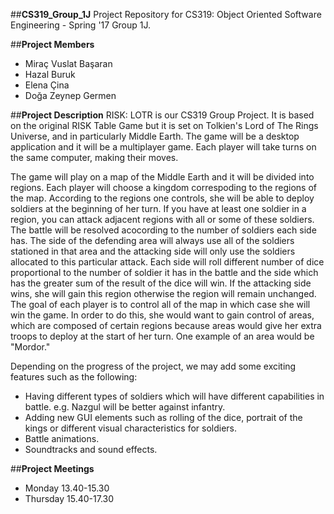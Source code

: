 ##**CS319_Group_1J**
Project Repository for CS319: Object Oriented Software Engineering - Spring '17 Group 1J.

##**Project Members**
  * Miraç Vuslat Başaran
  * Hazal Buruk
  * Elena Çina
  * Doğa Zeynep Germen
  
##**Project Description**
RISK: LOTR is our CS319 Group Project. It is based on the original RISK Table Game but it is set on Tolkien's Lord of The Rings Universe, and in particularly Middle Earth. The game will be a desktop application and it will be a multiplayer game. Each player will take turns on the same computer, making their moves.

The game will play on a map of the Middle Earth and it will be divided into regions. Each player will choose a kingdom correspoding to the regions of the map. According to the regions one controls, she will be able to deploy soldiers at the beginning of her turn. If you have at least one soldier in a region, you can attack adjacent regions with all or some of these soldiers. The battle will be resolved acocording to the number of soldiers each side has. The side of the defending area will always use all of the soldiers stationed in that area and the attacking side will only use the soldiers allocated to this particular attack. Each side will roll different number of dice proportional to the number of soldier it has in the battle and the side which has the greater sum of the result of the dice will win. If the attacking side wins, she will gain this region otherwise the region will remain unchanged. The goal of each player is to control all of the map in which case she will win the game. In order to do this, she would want to gain control of areas, which are composed of certain regions because areas would give her extra troops to deploy at the start of her turn. One example of an area would be "Mordor."

Depending on the progress of the project, we may add some exciting features such as the following:
  * Having different types of soldiers which will have different capabilities in battle. e.g. Nazgul will be better against infantry.
  * Adding new GUI elements such as rolling of the dice, portrait of the kings or different visual characteristics for soldiers.
  * Battle animations.
  * Soundtracks and sound effects.

##**Project Meetings**
  * Monday 13.40-15.30
  * Thursday 15.40-17.30
